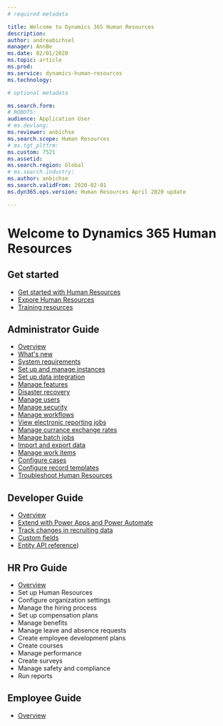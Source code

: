 ```yaml
---
# required metadata

title: Welcome to Dynamics 365 Human Resources
description: 
author: andreabichsel
manager: AnnBe
ms.date: 02/01/2020
ms.topic: article
ms.prod: 
ms.service: dynamics-human-resources
ms.technology: 

# optional metadata

ms.search.form: 
# ROBOTS: 
audience: Application User
# ms.devlang: 
ms.reviewer: anbichse
ms.search.scope: Human Resources
# ms.tgt_pltfrm: 
ms.custom: 7521
ms.assetid: 
ms.search.region: Global
# ms.search.industry: 
ms.author: anbichse
ms.search.validFrom: 2020-02-01
ms.dyn365.ops.version: Human Resources April 2020 update

---
```


# Welcome to Dynamics 365 Human Resources

## Get started

- [Get started with Human Resources](hr-get-started.md)
- [Expore Human Resources](hr-get-started-explore.md)
- [Training resources](hr-get-started-training-resources.md)

## Administrator Guide

- [Overview](hr-admin-overview.md)
- [What's new](hr-admin-whats-new.md)
- [System requirements](hr-admin-system-requirements.md)
- [Set up and manage instances](hr-admin-setup-overview.md)
- [Set up data integration](hr-admin-integration-overview.md)
- [Manage features](hr-admin-manage-features.md)
- [Disaster recovery](hr-admin-disaster-recovery.md)
- [Manage users](hr-admin-users-overview.md)
- [Manage security](hr-admin-security-overview.md)
- [Manage workflows](hr-admin-workflows.md)
- [View electronic reporting jobs](hr-admin-electronic-reporting-jobs.md)
- [Manage currance exchange rates](hr-admin-exchange-rates.md)
- [Manage batch jobs](hr-admin-batch-jobs.md)
- [Import and export data](hr-admin-import-export-overview.md)
- [Manage work items](hr-admin-work-items.md)
- [Configure cases](hr-admin-cases.md)
- [Configure record templates](hr-admin-record-templates.md)
- [Troubleshoot Human Resources](hr-admin-troubleshooting-overview.md)

## Developer Guide

- [Overview](hr-developer-overview.md)
- [Extend with Power Apps and Power Automate](hr-developer-power-apps.md)
- [Track changes in recruiting data](hr-developer-track-changes.md)
- [Custom fields](hr-developer-custom-fields.md)
- [Entity API reference](hr-developer-api-odata-authentication.md))

## HR Pro Guide

- [Overview](hr-hrpro-overview.md)
- Set up Human Resources
- Configure organization settings
- Manage the hiring process
- Set up compensation plans
- Manage benefits
- Manage leave and absence requests
- Create employee development plans
- Create courses
- Manage performance
- Create surveys
- Manage safety and compliance
- Run reports

## Employee Guide

- [Overview](hr-employee-overview.md)
